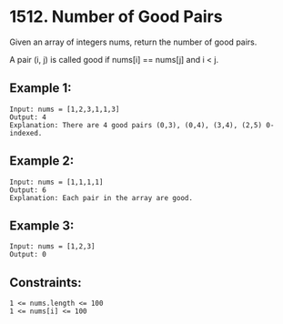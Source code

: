 # 1512. Number of Good Pairs
      
Given an array of integers nums, return the number of good pairs.

A pair (i, j) is called good if nums[i] == nums[j] and i < j.

## Example 1:

    Input: nums = [1,2,3,1,1,3]
    Output: 4
    Explanation: There are 4 good pairs (0,3), (0,4), (3,4), (2,5) 0-indexed.

## Example 2:

    Input: nums = [1,1,1,1]
    Output: 6
    Explanation: Each pair in the array are good.
    
## Example 3:

    Input: nums = [1,2,3]
    Output: 0

## Constraints:

    1 <= nums.length <= 100
    1 <= nums[i] <= 100
